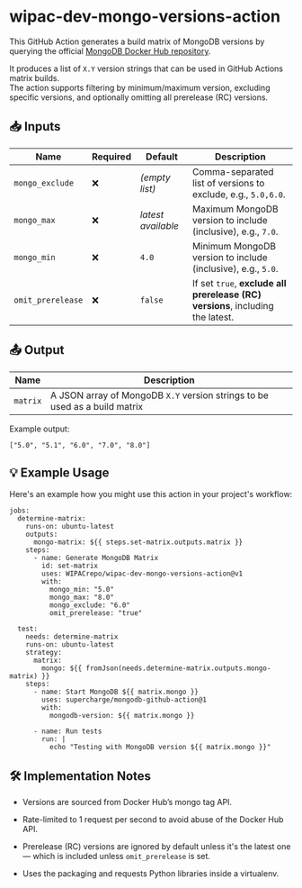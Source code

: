 # wipac-dev-mongo-versions-action

This GitHub Action generates a build matrix of MongoDB versions by querying the official [MongoDB Docker Hub repository](https://hub.docker.com/_/mongo).

It produces a list of `X.Y` version strings that can be used in GitHub Actions matrix builds.  
The action supports filtering by minimum/maximum version, excluding specific versions, and optionally omitting all prerelease (RC) versions.

## 📥 Inputs

| Name               | Required | Default | Description |
|--------------------|----------|---------|-------------|
| `mongo_exclude`    | ❌       | *(empty list)* | Comma-separated list of versions to exclude, e.g., `5.0,6.0`. |
| `mongo_max`        | ❌       | *latest available* | Maximum MongoDB version to include (inclusive), e.g., `7.0`. |
| `mongo_min`        | ❌       | `4.0`   | Minimum MongoDB version to include (inclusive), e.g., `5.0`. |
| `omit_prerelease`  | ❌       | `false` | If set `true`, **exclude all prerelease (RC) versions**, including the latest. |

## 📤 Output

| Name     | Description |
|----------|-------------|
| `matrix` | A JSON array of MongoDB `X.Y` version strings to be used as a build matrix |

Example output:

    ["5.0", "5.1", "6.0", "7.0", "8.0"]

## 💡 Example Usage

Here's an example how you might use this action in your project's workflow:

    jobs:
      determine-matrix:
        runs-on: ubuntu-latest
        outputs:
          mongo-matrix: ${{ steps.set-matrix.outputs.matrix }}
        steps:
          - name: Generate MongoDB Matrix
            id: set-matrix
            uses: WIPACrepo/wipac-dev-mongo-versions-action@v1
            with:
              mongo_min: "5.0"
              mongo_max: "8.0"
              mongo_exclude: "6.0"
              omit_prerelease: "true"

      test:
        needs: determine-matrix
        runs-on: ubuntu-latest
        strategy:
          matrix:
            mongo: ${{ fromJson(needs.determine-matrix.outputs.mongo-matrix) }}
        steps:
          - name: Start MongoDB ${{ matrix.mongo }}
            uses: supercharge/mongodb-github-action@1
            with:
              mongodb-version: ${{ matrix.mongo }}

          - name: Run tests
            run: |
              echo "Testing with MongoDB version ${{ matrix.mongo }}"

## 🛠 Implementation Notes

* Versions are sourced from Docker Hub’s mongo tag API.

* Rate-limited to 1 request per second to avoid abuse of the Docker Hub API.

* Prerelease (RC) versions are ignored by default unless it's the latest one — which is included unless `omit_prerelease` is set.

* Uses the packaging and requests Python libraries inside a virtualenv.
